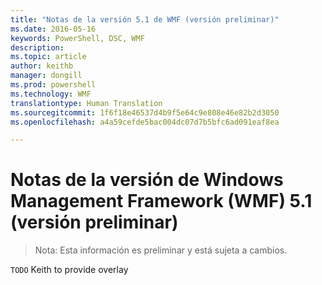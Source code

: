 ```yaml
---
title: "Notas de la versión 5.1 de WMF (versión preliminar)"
ms.date: 2016-05-16
keywords: PowerShell, DSC, WMF
description: 
ms.topic: article
author: keithb
manager: dongill
ms.prod: powershell
ms.technology: WMF
translationtype: Human Translation
ms.sourcegitcommit: 1f6f18e46537d4b9f5e64c9e808e46e82b2d3050
ms.openlocfilehash: a4a59cefde5bac004dc07d7b5bfc6ad091eaf8ea

---
```


# Notas de la versión de Windows Management Framework (WMF) 5.1 (versión preliminar) #

> Nota: Esta información es preliminar y está sujeta a cambios.

`TODO` Keith to provide overlay



<!--HONumber=Jul16_HO1-->


